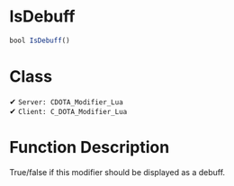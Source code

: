 # IsDebuff
```js
bool IsDebuff()
```
# Class
✔ `Server: CDOTA_Modifier_Lua`  
✔ `Client: C_DOTA_Modifier_Lua`  

# Function Description
True/false if this modifier should be displayed as a debuff.

